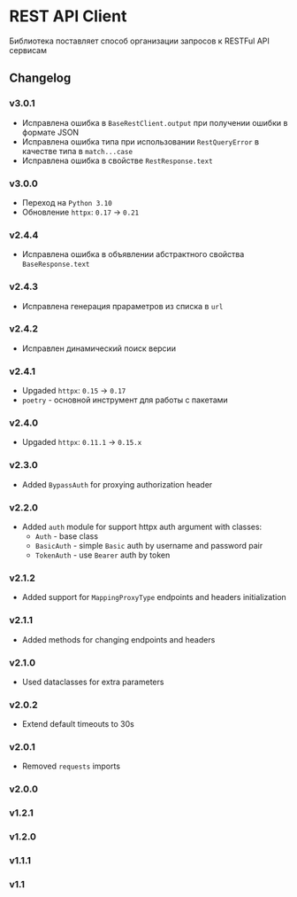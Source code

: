 # REST API Client

Библиотека поставляет способ организации запросов к RESTFul API сервисам

## Changelog

### v3.0.1

* Исправлена ошибка в `BaseRestClient.output` при получении ошибки в формате JSON
* Исправлена ошибка типа при использовании `RestQueryError` в качестве типа в `match...case`
* Исправлена ошибка в свойстве `RestResponse.text`

### v3.0.0

* Переход на `Python 3.10`
* Обновление `httpx`: `0.17` -> `0.21`

### v2.4.4

* Исправлена ошибка в объявлении абстрактного свойства `BaseResponse.text`

### v2.4.3

* Исправлена генерация прараметров из списка в `url`

### v2.4.2

* Исправлен динамический поиск версии

### v2.4.1

* Upgaded `httpx`: `0.15` -> `0.17`
* `poetry` - основной инструмент для работы с пакетами

### v2.4.0

* Upgaded `httpx`: `0.11.1` -> `0.15.x`

### v2.3.0

* Added `BypassAuth` for proxying authorization header

### v2.2.0

* Added `auth` module for support httpx auth argument with classes:
  * `Auth` - base class
  * `BasicAuth` - simple `Basic` auth by username and password pair
  * `TokenAuth` - use `Bearer` auth by token

### v2.1.2

* Added support for `MappingProxyType` endpoints and headers initialization

### v2.1.1

* Added methods for changing endpoints and headers

### v2.1.0

* Used dataclasses for extra parameters

### v2.0.2

* Extend default timeouts to 30s

### v2.0.1

* Removed `requests` imports

### v2.0.0

### v1.2.1

### v1.2.0

### v1.1.1

### v1.1
